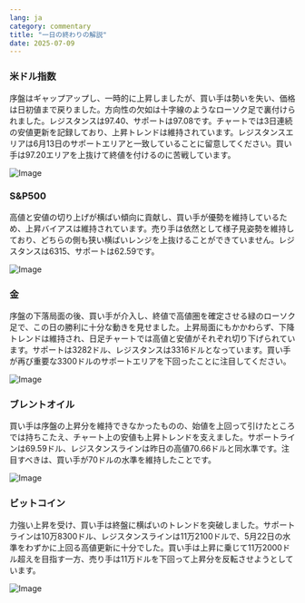 ```yaml
---
lang: ja
category: commentary
title: "一日の終わりの解説"
date: 2025-07-09
---
```


### 米ドル指数

序盤はギャップアップし、一時的に上昇しましたが、買い手は勢いを失い、価格は日初値まで戻りました。方向性の欠如は十字線のようなローソク足で裏付けられました。レジスタンスは97.40、サポートは97.08です。チャートでは3日連続の安値更新を記録しており、上昇トレンドは維持されています。レジスタンスエリアは6月13日のサポートエリアと一致していることに留意してください。買い手は97.20エリアを上抜けて終値を付けるのに苦戦しています。

![Image](https://markleighedu.github.io/img/Jul-2025/09-Jul-2025/usdindex.jpg)

### S&P500

高値と安値の切り上げが横ばい傾向に貢献し、買い手が優勢を維持しているため、上昇バイアスは維持されています。売り手は依然として様子見姿勢を維持しており、どちらの側も狭い横ばいレンジを上抜けることができていません。レジスタンスは6315、サポートは62.59です。

![Image](https://markleighedu.github.io/img/Jul-2025/09-Jul-2025/sp500.jpg)

### 金

序盤の下落局面の後、買い手が介入し、終値で高値圏を確定させる緑のローソク足で、この日の勝利に十分な動きを見せました。上昇局面にもかかわらず、下降トレンドは維持され、日足チャートでは高値と安値がそれぞれ切り下げられています。サポートは3282ドル、レジスタンスは3316ドルとなっています。買い手が再び重要な3300ドルのサポートエリアを下回ったことに注目してください。

![Image](https://markleighedu.github.io/img/Jul-2025/09-Jul-2025/gold.jpg)

### ブレントオイル

買い手は序盤の上昇分を維持できなかったものの、始値を上回って引けたところでは持ちこたえ、チャート上の安値も上昇トレンドを支えました。サポートラインは69.59ドル、レジスタンスラインは昨日の高値70.66ドルと同水準です。注目すべきは、買い手が70ドルの水準を維持したことです。

![Image](https://markleighedu.github.io/img/Jul-2025/09-Jul-2025/brentoil.jpg)

### ビットコイン

力強い上昇を受け、買い手は終盤に横ばいのトレンドを突破しました。サポートラインは10万8300ドル、レジスタンスラインは11万2100ドルで、5月22日の水準をわずかに上回る高値更新に十分でした。買い手は上昇に乗じて11万2000ドル超えを目指す一方、売り手は11万ドルを下回って上昇分を反転させようとしています。

![Image](https://markleighedu.github.io/img/Jul-2025/09-Jul-2025/bitcoin.jpg)

